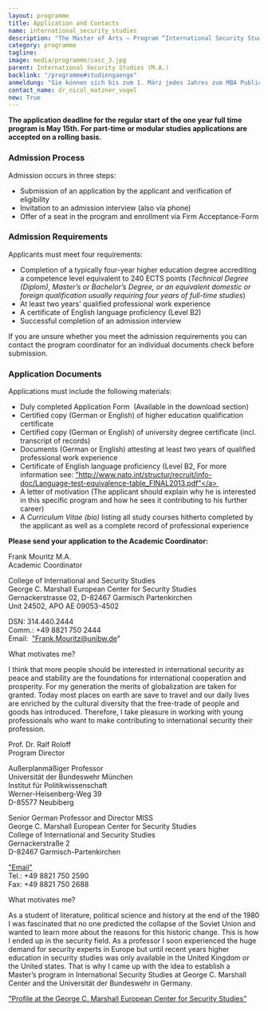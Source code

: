 ```yaml
---
layout: programme
title: Application and Contacts
name: international_security_studies
description: "The Master of Arts – Program “International Security Studies” (MISS) is a unique post-graduate program for security professionals offered jointly by the Universität der Bundeswehr München (UniBwM) and the George C. Marshall European Center for Security Studies (GCMC)."
category: programme
tagline: 
image: media/programme/casc_3.jpg
parent: International Security Studies (M.A.)
backlink: "/programme#studiengaenge"
anmeldung: "Sie können sich bis zum 1. März jedes Jahres zum MBA Public Management anmelden, der Studiengang beginnt im April jedes Jahres."
contact_name: dr_nicol_matzner_vogel
new: True
---
```



**The application deadline for the regular start of the one year full time program is May 15th. For part-time or modular studies applications are accepted on a rolling basis.**

### Admission Process

Admission occurs in three steps:

* Submission of an application by the applicant and verification of eligibility
* Invitation to an admission interview (also via phone)
* Offer of a seat in the program and enrollment via Firm Acceptance-Form

### Admission Requirements

Applicants must meet four requirements:

* Completion of a typically four-year higher education degree accrediting a competence level equivalent to 240 ECTS points (*Technical Degree (Diplom), Master’s or Bachelor’s Degree, or an equivalent domestic or foreign qualification usually requiring four years of full-time studies*)
* At least two years’ qualified professional work experience
* A certificate of English language proficiency (Level B2)
* Successful completion of an admission interview

If you are unsure whether you meet the admission requirements you can contact the program coordinator for an individual documents check before submission. 

### Application Documents

Applications must include the following materials:

* Duly completed Application Form  (Available in the download section)
* Certified copy (German or English) of higher education qualification certificate
* Certified copy (German or English) of university degree certificate (incl. transcript of records)
* Documents (German or English) attesting at least two years of qualified professional work experience
* Certificate of English language proficiency (Level B2, For more information see: <a href="http://www.nato.int/structur/recruit/info-doc/Language-test-equivalence-table_FINAL2013.pdf">"http://www.nato.int/structur/recruit/info-doc/Language-test-equivalence-table_FINAL2013.pdf"</a> 
* A letter of motivation (The applicant should explain why he is interested in this specific program and how he sees it contributing to his further career)
* A *Curriculum Vitae (bio)* listing all study courses hitherto completed by the applicant as well as a complete record of professional experience

**Please send your application to the Academic Coordinator:**

Frank Mouritz M.A. <br>
Academic Coordinator <br>

College of International and Security Studies <br>
George C. Marshall European Center for Security Studies <br>
Gernackerstrasse 02, D-82467 Garmisch Partenkirchen <br>
Unit 24502, APO AE 09053-4502 <br>

DSN: 314.440.2444 <br>
Comm.: +49 8821 750 2444 <br>
Email:  <a href="mailto:Frank.Mouritz@unibw.de">"Frank.Mouritz@unibw.de"</a> <br>

What motivates me?

I think that more people should be interested in international security as peace and stability are the foundations for international cooperation and prosperity. For my generation the merits of globalization are taken for granted. Today most places on earth are save to travel and our daily lives are enriched by the cultural diversity that the free-trade of people and goods has introduced. Therefore, I take pleasure in working with young professionals who want to make contributing to international security their profession. 

Prof. Dr. Ralf Roloff <br>
Program Director <br> 


Außerplanmäßiger Professor  <br>
Universität der Bundeswehr München  <br>
Institut für Politikwissenschaft  <br>
Werner-Heisenberg-Weg 39  <br>
D-85577 Neubiberg <br>

Senior German Professor and Director MISS  <br>
George C. Marshall European Center for Security Studies  <br>
College of International and Security Studies  <br>
Gernackerstraße 2  <br>
D-82467 Garmisch-Partenkirchen <br>

<a href="mailto:ralf.roloff@marshallcenter.org">"Email"</a>  <br>
Tel.: +49 8821 750 2590  <br>
Fax: +49 8821 750 2688 <br>

What motivates me?

As a student of literature, political science and history at the end of the 1980 I was fascinated that no one predicted the collapse of the Soviet Union and wanted to learn more about the reasons for this historic change. This is how I ended up in the security field. As a professor I soon experienced the huge demand for security experts in Europe but until recent years higher education in security studies was only available in the United Kingdom or the United states. That is why I came up with the idea to establish a Master’s program in International Security Studies at George C. Marshall Center and the Universität der Bundeswehr in Germany.

<a href="http://www.marshallcenter.org/MCPUBLICWEB/en/nav-itemid-fix-bios-en/107-cat-bios-faculty-en/69-art-bio-roloff-en.html">"Profile at the George C. Marshall European Center for Security Studies" </a>








